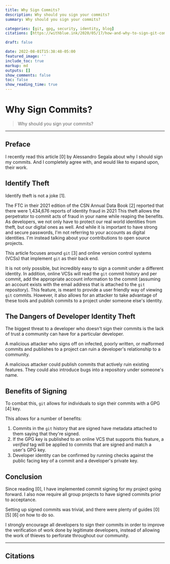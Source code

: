 ```yaml
---
title: Why Sign Commits?
description: Why should you sign your commits?
summary: Why should you sign your commits?

categories: [git, gpg, security, identity, blog]
citations: [https://withblue.ink/2020/05/17/how-and-why-to-sign-git-commits.html, https://tinyurl.com/yjbxpajr, https://www.ftc.gov/system/files/ftc_gov/pdf/CSN%20Annual%20Data%20Book%202021%20Final%20PDF.pdf, https://git-scm.com, https://huggingface.co/docs/hub/security-gpg, https://docs.github.com/en/authentication/managing-commit-signature-verification/signing-commits]

draft: false

date: 2022-08-01T15:38:48-05:00
featured_image: ''
include_toc: true
markup: md
outputs: []
show_comments: false
toc: false
show_reading_time: true
---
```


# Why Sign Commits?

> Why should you sign your commits?

______________________________________________________________________

## Preface

I recently read this article [0] by Alessandro Segala about why I should sign my
commits. And I completely agree with, and would like to expand upon, their work.

## Identify Theft

Identify theft is not a joke [1].

The FTC in their 2021 edition of the CSN Annual Data Book [2] reported that
there were 1,434,676 reports of identity fraud in 2021 This theft allows the
perpetrator to commit acts of fraud in your name while reaping the benefits. As
developers, we not only have to protect our real world identities from theft,
but our digital ones as well. And while it is important to have strong and
secure passwords, I'm not referring to your accounts as digital identities. I'm
instead talking about your contributions to open source projects.

This article focuses around `git` [3] and online version control systems (VCSs)
that implement `git` as their back end.

It is not only possible, but incredibly easy to sign a commit under a different
identity. In addition, online VCSs will read the `git` commit history and per
commit, add the appropriate account information to the commit (assuming an
account exists with the email address that is attached to the `git` repository).
This feature, is meant to provide a user friendly way of viewing `git` commits.
However, it also allows for an attacker to take advantage of these tools and
publish commits to a project under someone else's identity.

## The Dangers of Developer Identity Theft

The biggest threat to a developer who doesn't sign their commits is the lack of
trust a community can have for a particular developer.

A malicious attacker who signs off on infected, poorly written, or malformed
commits and publishes to a project can ruin a developer's relationship to a
community.

A malicious attacker could publish commits that actively ruin existing features.
They could also introduce bugs into a repository under someone's name.

## Benefits of Signing

To combat this, `git` allows for individuals to sign their commits with a GPG
[4] key.

This allows for a number of benefits:

1. Commits in the `git` history that are signed have metadata attached to them
   saying that they're signed.
1. If the GPG key is published to an online VCS that supports this feature, a
   *verified* tag will be applied to commits that are signed and match a user's
   GPG key.
1. Developer identity can be confirmed by running checks against the public
   facing key of a commit and a developer's private key.

## Conclusion

Since reading [0], I have implemented commit signing for my project going
forward. I also now require all group projects to have signed commits prior to
acceptance.

Setting up signed commits was trivial, and there were plenty of guides [0] [5]
[6] on how to do so.

I strongly encourage all developers to sign their commits in order to improve
the verification of work done by legitimate developers, instead of allowing the
work of thieves to perforate throughout our community.

______________________________________________________________________

## Citations
